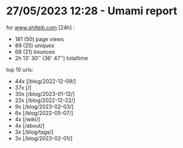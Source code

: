 # 27/05/2023 12:28 - Umami report
for www.shifeiti.com [24h] :

 - 181 (50) page views
 - 89 (25) uniques
 - 68 (21) bounces
 - 2h 13' 30'' (36' 47'') totaltime


top 10 urls:
 - 44x [/blog/2022-12-09/]
 - 37x [/]
 - 30x [/blog/2023-01-12/]
 - 22x [/blog/2022-12-22/]
 - 9x [/blog/2023-02-03/]
 - 6x [/blog/2022-05-07/]
 - 4x [/wiki/]
 - 4x [/about/]
 - 3x [/blog/tags/]
 - 3x [/blog/2023-02-01/]


